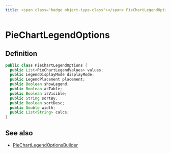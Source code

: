 ```yaml
---
title: <span class="badge object-type-class"></span> PieChartLegendOptions
---
```

# <span class="badge object-type-class"></span> PieChartLegendOptions

## Definition

```java
public class PieChartLegendOptions {
  public List<PieChartLegendValues> values;
  public LegendDisplayMode displayMode;
  public LegendPlacement placement;
  public Boolean showLegend;
  public Boolean asTable;
  public Boolean isVisible;
  public String sortBy;
  public Boolean sortDesc;
  public Double width;
  public List<String> calcs;
}
```
## See also

 * <span class="badge builder"></span> [PieChartLegendOptionsBuilder](./builder-PieChartLegendOptionsBuilder.md)

